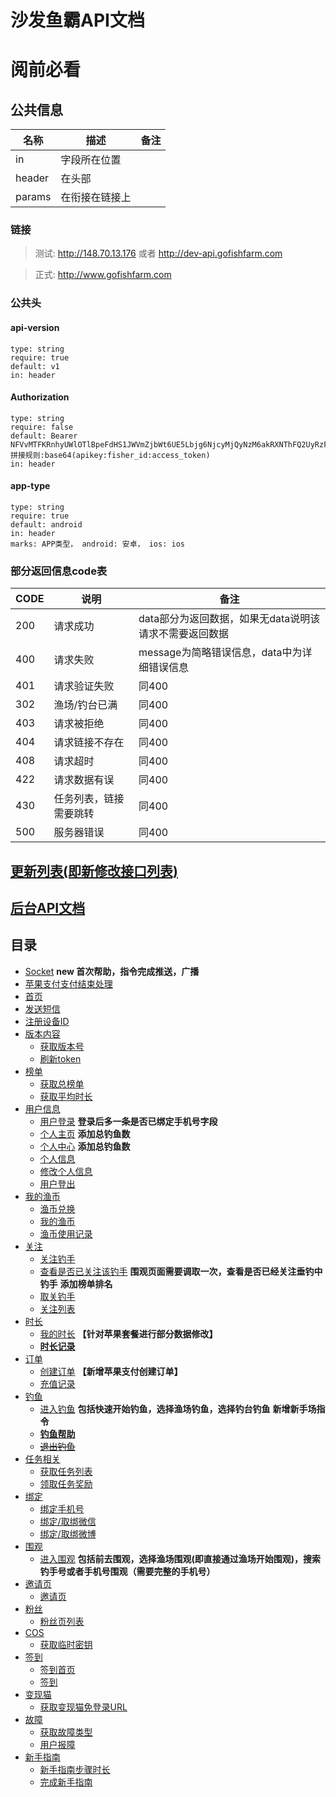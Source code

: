 # 沙发鱼霸API文档

# 阅前必看

## 公共信息

| 名称 | 描述 | 备注 |
| ---- | ---- | ---- |
| in | 字段所在位置 |  |
| header | 在头部 |  |
| params | 在衔接在链接上 |

### 链接

> 测试: http://148.70.13.176 或者 http://dev-api.gofishfarm.com

> 正式: http://www.gofishfarm.com

### 公共头

#### api-version
```
type: string
require: true
default: v1
in: header
```

#### Authorization
```
type: string
require: false
default: Bearer NFVvMTFKRnhyUWlOTlBpeFdHS1JWVmZjbWt6UE5Lbjg6NjcyMjQyNzM6akRXNThFQ2UyRzFyM1FSRlpxZDcwVTg0Njd6aU40b2M=
拼接规则:base64(apikey:fisher_id:access_token)
in: header
```

#### app-type
```
type: string 
require: true
default: android
in: header
marks: APP类型， android: 安卓， ios: ios
```

### 部分返回信息code表

| CODE  |    说明      | 备注  |
| ----- |    ----      | ---  |
| 200   | 请求成功     | data部分为返回数据，如果无data说明该请求不需要返回数据 |
| 400   | 请求失败    | message为简略错误信息，data中为详细错误信息 |
| 401   | 请求验证失败  | 同400 |
| 302   | 渔场/钓台已满  | 同400 |
| 403   | 请求被拒绝  | 同400 |
| 404   | 请求链接不存在 | 同400 |
| 408   | 请求超时 | 同400 |
| 422   | 请求数据有误 | 同400 |
| 430   | 任务列表，链接需要跳转 | 同400 |
| 500   | 服务器错误 | 同400 |

## [更新列表(即新修改接口列表)](https://github.com/waitforu/docs/blob/master/CHANGELOG.md)

## [后台API文档](https://github.com/waitforu/docs/tree/master/backend)

## 目录

- [Socket](https://github.com/waitforu/docs/blob/master/socket.md) **new 首次帮助，指令完成推送，广播**
- [苹果支付支付结束处理](https://github.com/waitforu/docs/blob/master/applepay/save.md)
- [首页](https://github.com/waitforu/docs/blob/master/index/index.md)
- [发送短信](https://github.com/waitforu/docs/blob/master/send_sms.md)
- [注册设备ID](https://github.com/waitforu/docs/blob/master/register.md)
- [版本内容](https://github.com/waitforu/docs/tree/master/version)
	- [获取版本号](https://github.com/waitforu/docs/tree/master/version/version.md)
	- [刷新token](https://github.com/waitforu/docs/tree/master/version/refresh.md)
- [榜单](https://github.com/waitforu/docs/tree/master/rank)
	- [获取总榜单](https://github.com/waitforu/docs/tree/master/rank/index.md)
	- [获取平均时长](https://github.com/waitforu/docs/tree/master/rank/ave.md)
- [用户信息](https://github.com/waitforu/docs/tree/master/user)
	- [用户登录](https://github.com/waitforu/docs/tree/master/user/login.md)      **登录后多一条是否已绑定手机号字段**
	- [个人主页](https://github.com/waitforu/docs/tree/master/user/read.md) **添加总钓鱼数**
	- [个人中心](https://github.com/waitforu/docs/tree/master/user/index.md) **添加总钓鱼数**
	- [个人信息](https://github.com/waitforu/docs/tree/master/user/edit.md)
	- [修改个人信息](https://github.com/waitforu/docs/tree/master/user/update.md)
	- [用户登出](https://github.com/waitforu/docs/tree/master/user/logout.md)
- [我的渔币](https://github.com/waitforu/docs/tree/master/integration)
	- [渔币兑换](https://github.com/waitforu/docs/tree/master/integration/save.md)
	- [我的渔币](https://github.com/waitforu/docs/tree/master/integration/read.md)
	- [渔币使用记录](https://github.com/waitforu/docs/tree/master/integration/index.md)
- [关注](https://github.com/waitforu/docs/tree/master/focus)
	- [关注钓手](https://github.com/waitforu/docs/tree/master/focus/save.md)
	- [查看是否已关注该钓手](https://github.com/waitforu/docs/tree/master/focus/read.md) **围观页面需要调取一次，查看是否已经关注垂钓中钓手** **添加榜单排名**
	- [取关钓手](https://github.com/waitforu/docs/tree/master/focus/delete.md)
	- [关注列表](https://github.com/waitforu/docs/tree/master/focus/index.md)
- [时长](https://github.com/waitforu/docs/tree/master/time)
	- [我的时长](https://github.com/waitforu/docs/tree/master/time/index.md) **【针对苹果套餐进行部分数据修改】**
	- [**时长记录**](https://github.com/waitforu/docs/tree/master/time/read.md)
- [订单](https://github.com/waitforu/docs/tree/master/orders)
	- [创建订单](https://github.com/waitforu/docs/tree/master/orders/save.md) **【新增苹果支付创建订单】**
	- [充值记录](https://github.com/waitforu/docs/tree/master/orders/index.md)
- [钓鱼](https://github.com/waitforu/docs/tree/master/fishing)
	- [进入钓鱼](https://github.com/waitforu/docs/tree/master/fishing/save.md) **包括快速开始钓鱼，选择渔场钓鱼，选择钓台钓鱼** **新增新手场指令**
	- [**钓鱼帮助**](https://github.com/waitforu/docs/tree/master/fishing/help.md) 
	- [~~退出钓鱼~~](https://github.com/waitforu/docs/tree/master/fishing/delete.md)
- [任务相关](https://github.com/waitforu/docs/tree/master/mission)
	- [获取任务列表](https://github.com/waitforu/docs/tree/master/mission/index.md)
	- [领取任务奖励](https://github.com/waitforu/docs/tree/master/mission/update.md)
- [绑定](https://github.com/waitforu/docs/tree/master/binding)
	- [绑定手机号](https://github.com/waitforu/docs/tree/master/binding/phone.md)
	- [绑定/取绑微信](https://github.com/waitforu/docs/tree/master/binding/wechat.md)
	- [绑定/取绑微博](https://github.com/waitforu/docs/tree/master/binding/weibo.md)
- [围观](https://github.com/waitforu/docs/tree/master/onlook)
	- [进入围观](https://github.com/waitforu/docs/tree/master/onlook/save.md) **包括前去围观，选择渔场围观(即直接通过渔场开始围观)，搜索钓手号或者手机号围观（需要完整的手机号）**
- [邀请页](https://github.com/waitforu/docs/tree/master/invitation)
	- [邀请页](https://github.com/waitforu/docs/tree/master/invitation/read.md)
- [粉丝](https://github.com/waitforu/docs/tree/master/fans)
	- [粉丝页列表](https://github.com/waitforu/docs/tree/master/fans/index.md) 
- [COS](https://github.com/waitforu/docs/tree/master/cos)
	- [获取临时密钥](https://github.com/waitforu/docs/tree/master/cos/index.md)
- [签到](https://github.com/waitforu/docs/tree/master/clock)
	- [签到首页](https://github.com/waitforu/docs/tree/master/clock/index.md)
	- [签到](https://github.com/waitforu/docs/tree/master/clock/save.md)
- [变现猫](https://github.com/waitforu/docs/tree/master/bianxianmao)
	- [获取变现猫免登录URL](https://github.com/waitforu/docs/tree/master/bianxianmao/index.md)
- [故障](https://github.com/waitforu/docs/tree/master/fault)
	- [获取故障类型](https://github.com/waitforu/docs/tree/master/fault/index.md)
	- [用户报障](https://github.com/waitforu/docs/tree/master/fault/save.md)
- [新手指南](https://github.com/waitforu/docs/tree/master/novice)
	- [新手指南步骤时长](https://github.com/waitforu/docs/tree/master/novice/index.md)
	- [完成新手指南](https://github.com/waitforu/docs/tree/master/novice/save.md)
